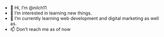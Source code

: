 - 👋 Hi, I’m @nilch11
- 👀 I’m interested in learning new things. 
- 🌱 I’m currently learning web development and digital marketing as well as. 
- 📫 Don't reach me as of now 

<!---
nilch11/nilch11 is a ✨ special ✨ repository because its `README.md` (this file) appears on your GitHub profile.
You can click the Preview link to take a look at your changes.
--->
